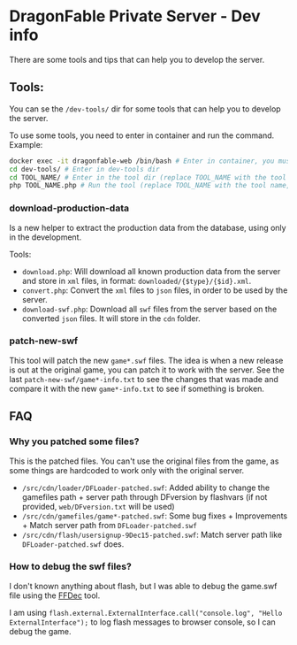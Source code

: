 
# DragonFable Private Server - Dev info

There are some tools and tips that can help you to develop the server.

## Tools:

You can se the `/dev-tools/` dir for some tools that can help you to develop the server.

To use some tools, you need to enter in container and run the command. Example:
```sh
docker exec -it dragonfable-web /bin/bash # Enter in container, you must be at /var/www/html/ dir
cd dev-tools/ # Enter in dev-tools dir
cd TOOL_NAME/ # Enter in the tool dir (replace TOOL_NAME with the tool dir name, you can see the tools list below or use `ls` command)
php TOOL_NAME.php # Run the tool (replace TOOL_NAME with the tool name, you can see the tools list below or use `ls` command)
```

### download-production-data

Is a new helper to extract the production data from the database, using only in the development.

Tools:
- `download.php`: Will download all known production data from the server and store in `xml` files, in format: `downloaded/{$type}/{$id}.xml`.
- `convert.php`: Convert the `xml` files to `json` files, in order to be used by the server.
- `download-swf.php`: Download all `swf` files from the server based on the converted `json` files. It will store in the `cdn` folder.

### patch-new-swf

This tool will patch the new `game*.swf` files. The idea is when a new release is out at the original game, you can patch it to work with the server. See the last `patch-new-swf/game*-info.txt` to see the changes that was made and compare it with the new `game*-info.txt` to see if something is broken.

## FAQ

### Why you patched some files?

This is the patched files. You can't use the original files from the game, as some things are hardcoded to work only with the original server.

- `/src/cdn/loader/DFLoader-patched.swf`: Added ability to change the gamefiles path + server path through DFversion by flashvars (if not provided, `web/DFversion.txt` will be used)
- `/src/cdn/gamefiles/game*-patched.swf`: Some bug fixes + Improvements + Match server path from `DFLoader-patched.swf`
- `/src/cdn/flash/usersignup-9Dec15-patched.swf`: Match server path like `DFLoader-patched.swf` does.

### How to debug the swf files?

I don't known anything about flash, but I was able to debug the game.swf file using the [FFDec](https://github.com/jindrapetrik/jpexs-decompiler/releases) tool.

I am using `flash.external.ExternalInterface.call("console.log", "Hello ExternalInterface");` to log flash messages to browser console, so I can debug the game.

